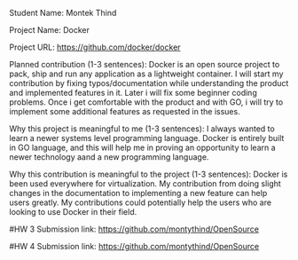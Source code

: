 Student Name: Montek Thind

Project Name: Docker

Project URL: https://github.com/docker/docker

Planned contribution (1-3 sentences): Docker is an open source project to pack, ship and run any application as a lightweight container. I will start my contribution by fixing typos/documentation while understanding the product and implemented features in it. Later i will fix some beginner coding problems. Once i get comfortable with the product and with GO, i will try to implement some additional features as requested in the issues.

Why this project is meaningful to me (1-3 sentences): I always wanted to learn a newer systems level programming language. Docker is entirely built in GO language, and this will help me in proving an opportunity to learn a newer technology aand a new programming language.

Why this contribution is meaningful to the project (1-3 sentences): Docker is been used everywhere for virtualization. My contribution from doing slight changes in the documentation to implementing a new feature can help users greatly. My contributions could potentially help the users who are looking to use Docker in their field.

#HW 3 Submission link: https://github.com/montythind/OpenSource

#HW 4 Submission link: https://github.com/montythind/OpenSource

